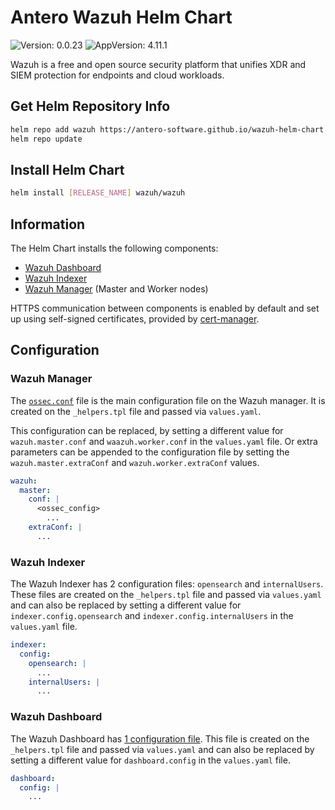 # Antero Wazuh Helm Chart

![Version: 0.0.23](https://img.shields.io/badge/Version-0.0.23-informational?style=flat-square)
![AppVersion: 4.11.1](https://img.shields.io/badge/AppVersion-4.11.1-informational?style=flat-square)

Wazuh is a free and open source security platform that unifies XDR and SIEM protection for endpoints and cloud workloads.

## Get Helm Repository Info

```bash
helm repo add wazuh https://antero-software.github.io/wazuh-helm-chart
helm repo update
```

## Install Helm Chart

```bash
helm install [RELEASE_NAME] wazuh/wazuh
```

## Information

The Helm Chart installs the following components:

- [Wazuh Dashboard](https://documentation.wazuh.com/current/getting-started/components/wazuh-dashboard.html)
- [Wazuh Indexer](https://documentation.wazuh.com/current/getting-started/components/wazuh-indexer.html)
- [Wazuh Manager](https://documentation.wazuh.com/current/getting-started/components/wazuh-server.html) (Master and Worker nodes)

HTTPS communication between components is enabled by default and set up using self-signed certificates, provided by [cert-manager](https://cert-manager.io/).

## Configuration

### Wazuh Manager

The [`ossec.conf`](http://documentation.wazuh.com/current/user-manual/reference/ossec-conf/) file is the main configuration file on the Wazuh manager. It is created on the `_helpers.tpl` file and passed via `values.yaml`.

This configuration can be replaced, by setting a different value for `wazuh.master.conf` and `waazuh.worker.conf` in the `values.yaml` file. Or extra parameters can be appended to the configuration file by setting the `wazuh.master.extraConf` and `wazuh.worker.extraConf` values.

```yaml
wazuh:
  master:
    conf: |
      <ossec_config>
        ...
    extraConf: |
      ...
```

### Wazuh Indexer

The Wazuh Indexer has 2 configuration files: `opensearch` and `internalUsers`. These files are created on the `_helpers.tpl` file and passed via `values.yaml` and can also be replaced by setting a different value for `indexer.config.opensearch` and `indexer.config.internalUsers` in the `values.yaml` file.

```yaml
indexer:
  config:
    opensearch: |
      ...
    internalUsers: |
      ...
```

### Wazuh Dashboard

The Wazuh Dashboard has [1 configuration file](https://documentation.wazuh.com/current/user-manual/wazuh-dashboard/settings.html). This file is created on the `_helpers.tpl` file and passed via `values.yaml` and can also be replaced by setting a different value for `dashboard.config` in the `values.yaml` file.

```yaml
dashboard:
  config: |
    ...
```
